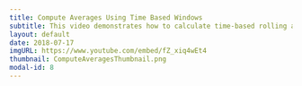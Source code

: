 ```yaml
---
title: Compute Averages Using Time Based Windows
subtitle: This video demonstrates how to calculate time-based rolling averages using IBM Streams V4.3.
layout: default
date: 2018-07-17
imgURL: https://www.youtube.com/embed/fZ_xiq4wEt4
thumbnail: ComputeAveragesThumbnail.png
modal-id: 8
---
```

